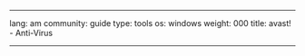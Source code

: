 

---

lang: am
community: guide
type: tools
os: windows
weight: 000
title: avast! - Anti-Virus

---

<stub>

